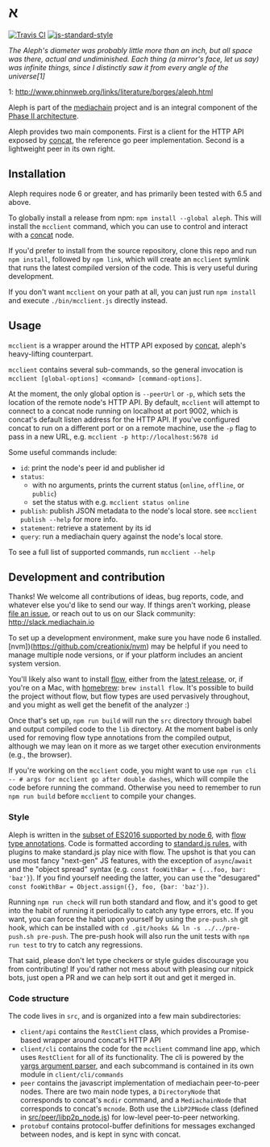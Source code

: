 # א

[![Travis CI](https://travis-ci.org/mediachain/aleph.svg?branch=master)](https://travis-ci.org/mediachain/aleph.svg?branch=master)
[![js-standard-style](https://img.shields.io/badge/code%20style-standard-brightgreen.svg?style=flat-square)](https://github.com/feross/standard)

*The Aleph's diameter was probably little more than an inch, but all space was there, actual and undiminished. Each thing (a mirror's face, let us say) was infinite things, since I distinctly saw it from every angle of the universe[1]*

1: http://www.phinnweb.org/links/literature/borges/aleph.html


Aleph is part of the [mediachain](http://mediachain.io) project and is an integral component of the
[Phase II architecture](https://blog.mediachain.io/looking-backwards-looking-forwards-9149bf00f876#.kkym75h9h).

Aleph provides two main components. First is a client for the HTTP API exposed by
[concat][concat], the reference go peer implementation. Second is a lightweight peer in its own right.

## Installation

Aleph requires node 6 or greater, and has primarily been tested with 6.5 and above.

To globally install a release from npm: `npm install --global aleph`.  This will install the `mcclient` command,
which you can use to control and interact with a [concat][concat] node.

If you'd prefer to install from the source repository, clone this repo and run `npm install`, followed by
`npm link`, which will create an `mcclient` symlink that runs the latest compiled version of the code.
This is very useful during development.

If you don't want `mcclient` on your path at all, you can just run `npm install` and execute `./bin/mcclient.js`
directly instead.

## Usage

`mcclient` is a wrapper around the HTTP API exposed by [concat][concat], aleph's heavy-lifting counterpart.

`mcclient` contains several sub-commands, so the general invocation is
`mcclient [global-options] <command> [command-options]`.

At the moment, the only global option is `--peerUrl` or `-p`, which sets the location of the remote node's
HTTP API. By default, `mcclient` will attempt to connect to a concat node running on localhost at port 9002,
which is concat's default listen address for the HTTP API.  If you've configured concat to run on a different
port or on a remote machine, use the `-p` flag to pass in a new URL, e.g. `mcclient -p http://localhost:5678 id`

Some useful commands include:

- `id`: print the node's peer id and publisher id
- `status`:
  - with no arguments, prints the current status (`online`, `offline`, or `public`)
  - set the status with e.g. `mcclient status online`
- `publish`: publish JSON metadata to the node's local store. see `mcclient publish --help` for more info.
- `statement`: retrieve a statement by its id
- `query`: run a mediachain query against the node's local store.

To see a full list of supported commands, run `mcclient --help`

## Development and contribution

Thanks! We welcome all contributions of ideas, bug reports, code, and whatever else you'd like to send our way.
If things aren't working, please [file an issue](https://github.com/mediachain/aleph/issues), or reach out to
us on our Slack community: http://slack.mediachain.io

To set up a development environment, make sure you have node 6 installed. [nvm])(https://github.com/creationix/nvm)
may be helpful if you need to manage multiple node versions, or if your platform includes an ancient system version.

You'll likely also want to install [flow](https://flowtype.org), either from the
[latest release](https://github.com/facebook/flow/releases/latest), or, if you're on a Mac, with
[homebrew](https://brew.sh): `brew install flow`.  It's possible to build the project without flow,
but flow types are used pervasively throughout, and you might as well get the benefit of the analyzer :)

Once that's set up, `npm run build` will run the `src` directory through babel and output compiled code to the `lib`
directory.  At the moment babel is only used for removing flow type annotations from the compiled output, although
we may lean on it more as we target other execution environments (e.g., the browser).

If you're working on the `mcclient` code, you might want to use `npm run cli -- # args for mcclient go after double dashes`, which will
compile the code before running the command.  Otherwise you need to remember to run `npm run build` before `mcclient`
to compile your changes.

### Style

Aleph is written in the [subset of ES2016 supported by node 6](http://node.green), with [flow type annotations](https://flowtype.org).
Code is formatted according to [standard.js rules](http://standardjs.com/), with plugins to make standard.js play
nice with flow.  The upshot is that you can use most fancy "next-gen" JS features, with the exception of
`async`/`await` and the "object spread" syntax (e.g. `const fooWithBar = {...foo, bar: 'baz'}`).  If you find
yourself needing the latter, you can use the "desugared" `const fooWithBar = Object.assign({}, foo, {bar: 'baz'})`.

Running `npm run check` will run both standard and flow, and it's good to get into the habit of running it
periodically to catch any type errors, etc.  If you want, you can force the habit upon yourself by using the
`pre-push.sh` git hook, which can be installed with `cd .git/hooks && ln -s ../../pre-push.sh pre-push`.  The
pre-push hook will also run the unit tests with `npm run test` to try to catch any regressions.

That said, please don't let type checkers or style guides discourage you from contributing!  If you'd rather not
mess about with pleasing our nitpick bots, just open a PR and we can help sort it out and get it merged in.

### Code structure

The code lives in `src`, and is organized into a few main subdirectories:
- `client/api` contains the `RestClient` class, which provides a Promise-based wrapper around concat's HTTP API
- `client/cli` contains the code for the `mcclient` command line app, which uses `RestClient` for all of its
  functionality.  The cli is powered by the [yargs argument parser](http://yargs.js.org/), and each subcommand
  is contained in its own module in `client/cli/commands`
- `peer` contains the javascript implementation of mediachain peer-to-peer nodes.  There are two main node types,
  a `DirectoryNode` that corresponds to concat's `mcdir` command, and a `MediachainNode` that corresponds to
  concat's `mcnode`.  Both use the `LibP2PNode` class (defined in [src/peer/libp2p_node.js](https://github.com/mediachain/aleph/master/src/peer/libp2p_node.js))
  for low-level peer-to-peer networking.
- `protobuf` contains protocol-buffer definitions for messages exchanged between nodes, and is kept in sync with
  concat.



[concat]: https://github.com/mediachain/concat
